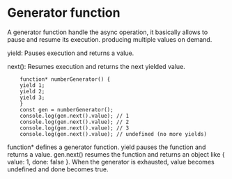 Generator function
====================

A generator function handle the async operation, it basically allows to pause and resume its execution. producing multiple values on demand.

yield: Pauses execution and returns a value.

next(): Resumes execution and returns the next yielded value.

        function* numberGenerator() {
        yield 1;
        yield 2;
        yield 3;
        }
        const gen = numberGenerator();
        console.log(gen.next().value); // 1
        console.log(gen.next().value); // 2
        console.log(gen.next().value); // 3
        console.log(gen.next().value); // undefined (no more yields)


function* defines a generator function.
yield pauses the function and returns a value.
gen.next() resumes the function and returns an object like { value: 1, done: false }.
When the generator is exhausted, value becomes undefined and done becomes true.